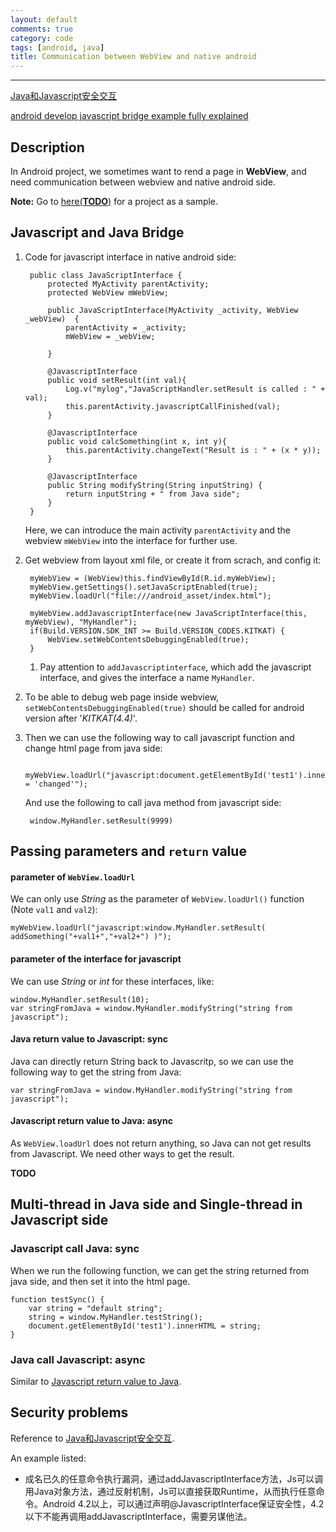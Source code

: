 ```yaml
---
layout: default
comments: true
category: code
tags: [android, java]
title: Communication between WebView and native android
---
```

---

[Java和Javascript安全交互](http://jiajixin.cn/2014/09/16/webview-js-safety/)

[android develop javascript bridge example fully explained](http://www.programgo.com/article/96442797990/)

## Description

In Android project, we sometimes want to rend a page in **WebView**, and need communication between webview and native android side.

**Note:** Go to [here(**TODO**)]() for a project as a sample.

## Javascript and Java Bridge

1. Code for javascript interface in native android side:

	    public class JavaScriptInterface {
	        protected MyActivity parentActivity;
	        protected WebView mWebView;
	        
	        public JavaScriptInterface(MyActivity _activity, WebView _webView)  {
	            parentActivity = _activity;
	            mWebView = _webView;
	            
	        }
	        
	        @JavascriptInterface
	        public void setResult(int val){
	            Log.v("mylog","JavaScriptHandler.setResult is called : " + val);
	            this.parentActivity.javascriptCallFinished(val);
	        }
	        
	        @JavascriptInterface
	        public void calcSomething(int x, int y){
	            this.parentActivity.changeText("Result is : " + (x * y));
	        }
	        
	        @JavascriptInterface
	        public String modifyString(String inputString) {
	            return inputString + " from Java side";
	        }
	    }
    
	Here, we can introduce the main activity `parentActivity` and the webview `mWebView` into the interface for further use.

2. Get webview from layout xml file, or create it from scrach, and config it:

	    myWebView = (WebView)this.findViewById(R.id.myWebView);
	    myWebView.getSettings().setJavaScriptEnabled(true);
	    myWebView.loadUrl("file:///android_asset/index.html");

	    myWebView.addJavascriptInterface(new JavaScriptInterface(this, myWebView), "MyHandler");
	    if(Build.VERSION.SDK_INT >= Build.VERSION_CODES.KITKAT) {
		    WebView.setWebContentsDebuggingEnabled(true);
		}
	
	1) Pay attention to `addJavascriptinterface`, which add the javascript interface, and gives the interface a name `MyHandler`.
2) To be able to debug web page inside webview, `setWebContentsDebuggingEnabled(true)` should be called for android version after '*KITKAT(4.4)*'.

3. Then we can use the following way to call javascript function and change html page from java side:

    	myWebView.loadUrl("javascript:document.getElementById('test1').innerHTML = 'changed'");
    
	And use the following to call java method from javascript side:

    	window.MyHandler.setResult(9999)

## Passing parameters and `return` value


#### parameter of `WebView.loadUrl`

We can only use *String* as the parameter of `WebView.loadUrl()` function (Note `val1` and `val2`):

	myWebView.loadUrl("javascript:window.MyHandler.setResult( addSomething("+val1+","+val2+") )");
    
#### parameter of the interface for javascript

We can use *String* or *int* for these interfaces, like:

	window.MyHandler.setResult(10);
	var stringFromJava = window.MyHandler.modifyString("string from javascript");


#### Java return value to Javascript: **sync**

Java can directly return String back to Javascritp, so we can use the following way to get the string from Java:

    var stringFromJava = window.MyHandler.modifyString("string from javascript");

#### <a name="javascript_return_value_to_java"></a>Javascript return value to Java: **async**

As `WebView.loadUrl` does not return anything, so Java can not get results from Javascript. We need other ways to get the result.

**TODO**

## Multi-thread in Java side and Single-thread in Javascript side

### Javascript call Java: sync

When we run the following function, we can get the string returned from java side, and then set it into the html page.

    function testSync() {
    	var string = "default string";
    	string = window.MyHandler.testString();
    	document.getElementById('test1').innerHTML = string;
    }

### Java call Javascript: async

Similar to [Javascript return value to Java](#javascript_return_value_to_java).

## Security problems

Reference to [Java和Javascript安全交互](http://jiajixin.cn/2014/09/16/webview-js-safety/).

An example listed:

* 成名已久的任意命令执行漏洞，通过addJavascriptInterface方法，Js可以调用Java对象方法，通过反射机制，Js可以直接获取Runtime，从而执行任意命令。Android 4.2以上，可以通过声明@JavascriptInterface保证安全性，4.2以下不能再调用addJavascriptInterface，需要另谋他法。